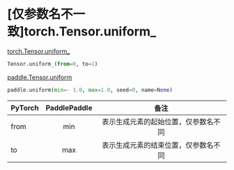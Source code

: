 # [仅参数名不一致]torch.Tensor.uniform_

[torch.Tensor.uniform_](https://pytorch.org/docs/stable/generated/torch.Tensor.uniform_.html#torch-tensor-uniform)

```python
Tensor.uniform_(from=0, to=1)
```

[paddle.Tensor.uniform](https://www.paddlepaddle.org.cn/documentation/docs/zh/api/paddle/Tensor_cn.html#uniform-min-1-0-max-1-0-seed-0-name-none)

```python
paddle.uniform(min=- 1.0, max=1.0, seed=0, name=None)
```

| PyTorch | PaddlePaddle |                 备注                 |
| ------- | :----------: | :----------------------------------: |
| from    |     min      | 表示生成元素的起始位置，仅参数名不同 |
| to      |     max      | 表示生成元素的结束位置，仅参数名不同 |
